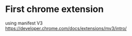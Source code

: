 # First chrome extension

using manifest V3
https://developer.chrome.com/docs/extensions/mv3/intro/
